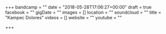 +++
bandcamp = ""
date = "2018-05-28T17:06:27+00:00"
draft = true
facebook = ""
gigDate = ""
images = []
location = ""
soundcloud = ""
title = "Kampec Dolores"
videos = []
website = ""
youtube = ""

+++
